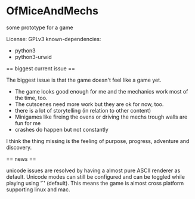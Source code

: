 # OfMiceAndMechs
some prototype for a game

License: GPLv3
known-dependencies: 

* python3
* python3-urwid

== biggest current issue ==

The biggest issue is that the game doesn't feel like a game yet.

* The game looks good enough for me and the mechanics work most of the time, too.
* The cutscenes need more work but they are ok for now, too.
* there is a lot of storytelling (in relation to other content)
* Minigames like fireing the ovens or driving the mechs trough walls are fun for me
* crashes do happen but not constantly

I think the thing missing is the feeling of purpose, progress, adventure and discovery.

== news ==

unicode issues are resolved by having a almost pure ASCII renderer as default. Unicode modes can still be configured and can be toggled while playing using '`' (default). This means the game is almost cross platform supporting linux and mac.
